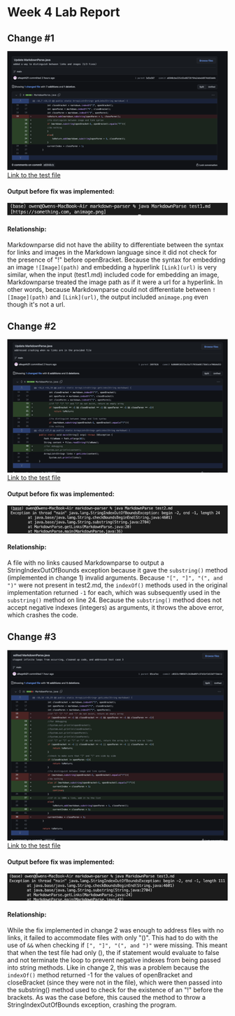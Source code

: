 # Week 4 Lab Report

## Change #1
![Image](L2_screenshots/change1.png)
[Link to the test file](https://github.com/ohuynh21/markdown-parser/blob/main/test1.md?plain=1)

#### Output before fix was implemented:

![Image](L2_screenshots/output1.png)

#### Relationship:

Markdownparse did not have the ability to differentiate between the syntax for links and images in the Markdown language since it did not check for the presence of "!" before openBracket. Because the syntax for embedding an image `![Image](path)` and embedding a hyperlink `[Link](url)` is very similar, when the input (test1.md) included code for embedding an image, Markdownparse treated the image path as if it were a url for a hyperlink. In other words, because Markdownparse could not differentiate between `![Image](path)` and `[Link](url)`, the output included `animage.png` even though it's not a url.

## Change #2
![Image](L2_screenshots/change2.png)
[Link to the test file](https://github.com/ohuynh21/markdown-parser/blob/main/test2.md?plain=1)

#### Output before fix was implemented:
![Image](L2_screenshots/output2.png)

#### Relationship:

A file with no links caused Markdownparse to output a StringIndexOutOfBounds exception because it gave the `substring()` method (implemented in change 1) invalid arguments. Because `"[", "]", "(", and ")"` were not present in test2.md, the `indexOf()` methods used in the original implementation returned `-1` for each, which was subsequently used in the `substring()` method on line 24. Because the `substring()` method does not accept negative indexes (integers) as arguments, it throws the above error, which crashes the code.
## Change #3
![Image](L2_screenshots/change3.png)
[Link to the test file](https://github.com/ohuynh21/markdown-parser/blob/main/test3.md?plain=1)

#### Output before fix was implemented:
![Image](L2_screenshots/output3.png)

#### Relationship:
While the fix implemented in change 2 was enough to address files with no links, it failed to accommodate files with only "()". This had to do with the use of `&&` when checking if `[", "]", "(", and ")"` were missing. This meant that when the test file had only (), the if statement would evaluate to false and not terminate the loop to prevent negative indexes from being passed into string methods. Like in change 2, this was a problem because the `indexOf()` method returned -1 for the values of openBracket and closeBracket (since they were not in the file), which were then passed into the substring() method used to check for the existence of an "!" before the brackets. As was the case before, this caused the method to throw a StringIndexOutOfBounds exception, crashing the program.